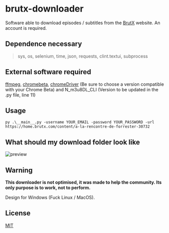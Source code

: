 # brutx-downloader

Software able to download episodes / subtitles from the [BrutX](https://www.brutx.com/) website. An account is required.

## Dependence necessary

> sys, os, selenium, time, json, requests, clint.textui, subprocess

## External software required

[ffmpeg](https://www.ffmpeg.org/download.html), [chromebeta](https://www.google.com/intl/fr/chrome/beta/), [chromeDriver](https://chromedriver.chromium.org/) (Be sure to choose a version compatible with your Chrome Beta) and N_m3u8DL_CLI (Version to be updated in the .py file, line 11)

## Usage

```py .\__main__.py -username YOUR_EMAIL -password YOUR_PASSWORD -url https://home.brutx.com/content/a-la-rencontre-de-forrester-30732 ```

## What should my download folder look like
![preview](https://i.fiery.me/mFCYC.png)

## Warning
**This downloader is not optimised, it was made to help the community. Its only purpose is to work, not to perform.**

Design for Windows (Fuck Linux / MacOS).


## License
[MIT](https://choosealicense.com/licenses/mit/)
